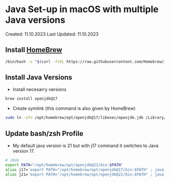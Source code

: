 # Java Set-up in macOS with multiple Java versions

Created: 11.10.2023
Last Updated: 11.10.2023

## Install [HomeBrew](https://brew.sh/)

```zsh
/bin/bash -c "$(curl -fsSL https://raw.githubusercontent.com/Homebrew/install/HEAD/install.sh)"
```

## Install Java Versions

- Install necesarry versions

```zsh
brew install openjdk@17
```

- Create symlink (this command is also given by HomeBrew)

```zsh
sudo ln -sfn /opt/homebrew/opt/openjdk@17/libexec/openjdk.jdk /Library/Java/JavaVirtualMachines/openjdk-17.jdk
```

## Update bash/zsh Profile

- My default java version is 21 but with j17 command it switches to Java version 17.

```zsh
# JAVA
export PATH="/opt/homebrew/opt/openjdk@21/bin:$PATH"
alias j17='export PATH="/opt/homebrew/opt/openjdk@17/bin:$PATH" ; java --version'
alias j21='export PATH="/opt/homebrew/opt/openjdk@21/bin:$PATH" ; java --version'
```